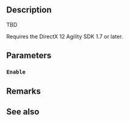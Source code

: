 ## Description

TBD

Requires the DirectX 12 Agility SDK 1.7 or later.

## Parameters

### `Enable`

## Remarks

## See also